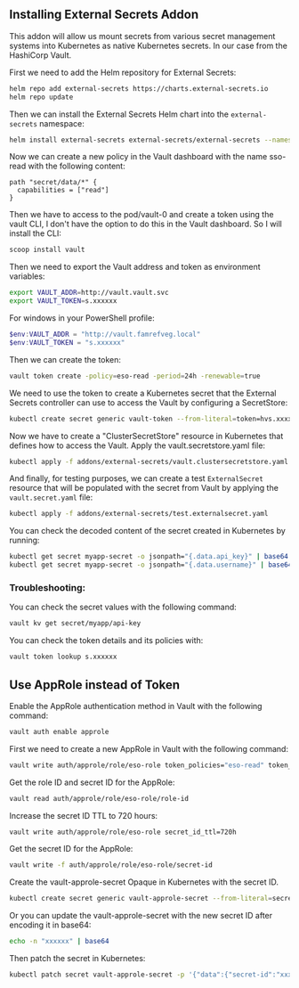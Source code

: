 ## Installing External Secrets Addon

This addon will allow us mount secrets from various secret management systems into Kubernetes as native Kubernetes
secrets. In our case from the HashiCorp Vault.

First we need to add the Helm repository for External Secrets:

```bash
helm repo add external-secrets https://charts.external-secrets.io
helm repo update
```

Then we can install the External Secrets Helm chart into the `external-secrets` namespace:

```bash
helm install external-secrets external-secrets/external-secrets --namespace external-secrets --create-namespace
```

Now we can create a new policy in the Vault dashboard with the name sso-read with the following content:

```hcl
path "secret/data/*" {
  capabilities = ["read"]
}
```

Then we have to access to the pod/vault-0 and create a token using the vault CLI, I don't have the option to do this in
the Vault dashboard. So I will install the CLI:

```bash
scoop install vault
```

Then we need to export the Vault address and token as environment variables:

```bash
export VAULT_ADDR=http://vault.vault.svc
export VAULT_TOKEN=s.xxxxxx
```

For windows in your PowerShell profile:

```powershell
$env:VAULT_ADDR = "http://vault.famrefveg.local"
$env:VAULT_TOKEN = "s.xxxxxx"
```

Then we can create the token:

```bash
vault token create -policy=eso-read -period=24h -renewable=true
```

We need to use the token to create a Kubernetes secret that the External Secrets controller can use to access the Vault by configuring a SecretStore:

```bash
kubectl create secret generic vault-token --from-literal=token=hvs.xxxxxx... -n default
```

Now we have to create a "ClusterSecretStore" resource in Kubernetes that defines how to access the Vault. Apply the vault.secretstore.yaml file:

```bash
kubectl apply -f addons/external-secrets/vault.clustersecretstore.yaml
```

And finally, for testing purposes, we can create a test `ExternalSecret` resource that will be populated with the secret from Vault by applying the `vault.secret.yaml` file:

```bash
kubectl apply -f addons/external-secrets/test.externalsecret.yaml
```

You can check the decoded content of the secret created in Kubernetes by running:

```bash
kubectl get secret myapp-secret -o jsonpath="{.data.api_key}" | base64 --decode 
kubectl get secret myapp-secret -o jsonpath="{.data.username}" | base64 --decode
```

### Troubleshooting:

You can check the secret values with the following command:

```bash
vault kv get secret/myapp/api-key
```

You can check the token details and its policies with:

```bash
vault token lookup s.xxxxxx
``` 

## Use AppRole instead of Token

Enable the AppRole authentication method in Vault with the following command:

```bash
vault auth enable approle
```

First we need to create a new AppRole in Vault with the following command:

```bash
vault write auth/approle/role/eso-role token_policies="eso-read" token_ttl=1h token_max_ttl=4h secret_id_ttl=24h token_period=1h token_renewable=true
```

Get the role ID and secret ID for the AppRole:

```bash
vault read auth/approle/role/eso-role/role-id
```

Increase the secret ID TTL to 720 hours:

```bash
vault write auth/approle/role/eso-role secret_id_ttl=720h
```

Get the secret ID for the AppRole:

```bash
vault write -f auth/approle/role/eso-role/secret-id
```

Create the vault-approle-secret Opaque in Kubernetes with the secret ID.

```bash
kubectl create secret generic vault-approle-secret --from-literal=secret-id=xxxxxx -n default
```

Or you can update the vault-approle-secret with the new secret ID after encoding it in base64:

```bash
echo -n "xxxxxx" | base64
```

Then patch the secret in Kubernetes:

```bash
kubectl patch secret vault-approle-secret -p '{"data":{"secret-id":"xxxxxx"}}' -n default
```
